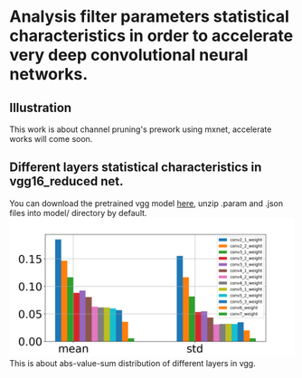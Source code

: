 Analysis filter parameters statistical characteristics in order to accelerate very deep convolutional neural networks.
======
Illustration
------
This work is about channel pruning's prework using mxnet, accelerate works will come soon.

Different layers statistical characteristics in vgg16_reduced net.
------
You can download the pretrained vgg model [here](https://github-production-release-asset-2e65be.s3.amazonaws.com/69511580/3b46dde6-dd9e-11e6-8816-605f5e63424d?X-Amz-Algorithm=AWS4-HMAC-SHA256&X-Amz-Credential=AKIAIWNJYAX4CSVEH53A%2F20180123%2Fus-east-1%2Fs3%2Faws4_request&X-Amz-Date=20180123T101046Z&X-Amz-Expires=300&X-Amz-Signature=ccd55924464f10427ddf2b1c49955d5104893ba6ac052ec00ec10f1fe2fdecf1&X-Amz-SignedHeaders=host&actor_id=28799290&response-content-disposition=attachment%3B%20filename%3Dvgg16_reduced.zip&response-content-type=application%2Foctet-stream), unzip .param and .json files into model/ directory by default.
![vgg_fig](https://github.com/yuanCnD/Model-parameter-analysis/blob/master/different%20filters%20Statistical%20characteristics.png "vgg_fig") 
This is about abs-value-sum distribution of different layers in vgg.

